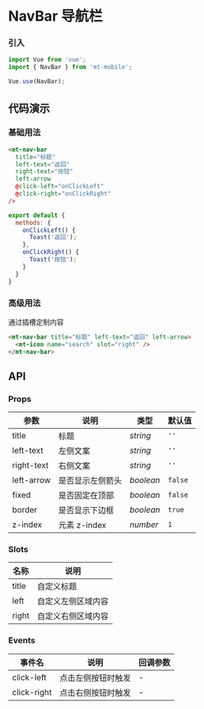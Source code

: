 # NavBar 导航栏

### 引入

``` javascript
import Vue from 'vue';
import { NavBar } from 'mt-mobile';

Vue.use(NavBar);
```

## 代码演示

### 基础用法

```html
<mt-nav-bar
  title="标题"
  left-text="返回"
  right-text="按钮"
  left-arrow
  @click-left="onClickLeft"
  @click-right="onClickRight"
/>
```

```js
export default {
  methods: {
    onClickLeft() {
      Toast('返回');
    },
    onClickRight() {
      Toast('按钮');
    }
  }
}
```

### 高级用法

通过插槽定制内容

```html
<mt-nav-bar title="标题" left-text="返回" left-arrow>
  <mt-icon name="search" slot="right" />
</mt-nav-bar>
```

## API

### Props

| 参数 | 说明 | 类型 | 默认值 |
|------|------|------|------|
| title | 标题 | *string* | `''` |
| left-text | 左侧文案 | *string* | `''` |
| right-text | 右侧文案 | *string* | `''` |
| left-arrow | 是否显示左侧箭头 | *boolean* | `false` |
| fixed | 是否固定在顶部 | *boolean* | `false` |
| border | 是否显示下边框 | *boolean* | `true` |
| z-index | 元素 z-index | *number* | `1` |

### Slots

| 名称 | 说明 |
|------|------|
| title | 自定义标题 |
| left | 自定义左侧区域内容 |
| right | 自定义右侧区域内容 |

### Events

| 事件名 | 说明 | 回调参数 |
|------|------|------|
| click-left | 点击左侧按钮时触发 | - |
| click-right | 点击右侧按钮时触发 | - |
